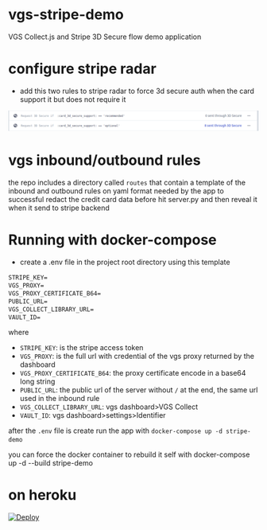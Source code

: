 # vgs-stripe-demo
VGS Collect.js and Stripe 3D Secure flow demo application


# configure stripe radar

* add this two rules to stripe radar to force 3d secure auth when the card support 
it but does not require it

![](stripe-rules.png)

# vgs inbound/outbound rules

the repo includes a directory called `routes` that contain a template of the inbound and outbound rules on yaml format 
needed by the app to successful redact the credit card data before hit server.py and then reveal it when it send to stripe backend

# Running with docker-compose

- create a .env file in the project root directory using this template

```.env
STRIPE_KEY=
VGS_PROXY=
VGS_PROXY_CERTIFICATE_B64=
PUBLIC_URL=
VGS_COLLECT_LIBRARY_URL=
VAULT_ID=
```

where 

* `STRIPE_KEY`: is the stripe access token  
* `VGS_PROXY`: is the full url with credential of the vgs proxy returned by the dashboard 
* `VGS_PROXY_CERTIFICATE_B64`: the proxy certificate encode in a  base64 long string
* `PUBLIC_URL`: the public url of the server without `/` at the end, the same url used in the inbound rule
* `VGS_COLLECT_LIBRARY_URL`: vgs dashboard>VGS Collect
* `VAULT_ID`: vgs dashboard>settings>Identifier


after the `.env` file is create run the app with `docker-compose up -d stripe-demo`

you can force the docker container to rebuild it self with  docker-compose up -d --build stripe-demo



# on heroku

[![Deploy](https://www.herokucdn.com/deploy/button.png)](https://heroku.com/deploy)
